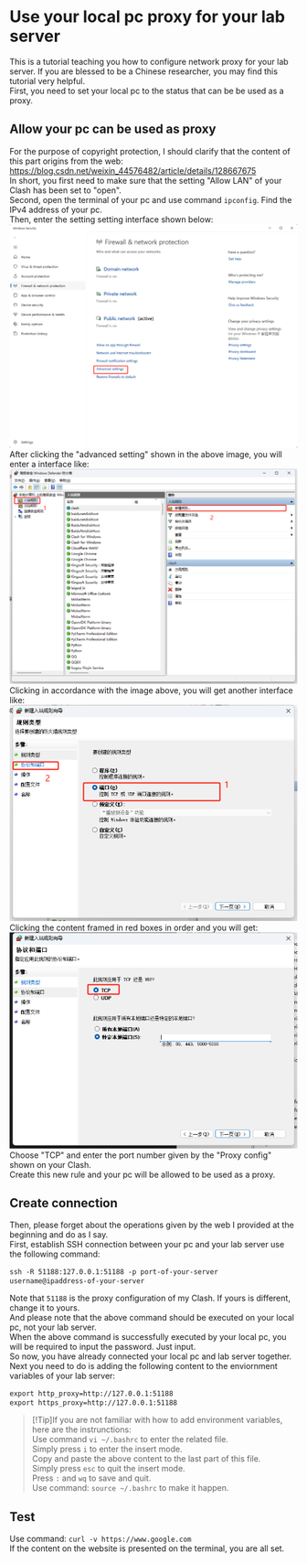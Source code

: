 # Use your local pc proxy for your lab server
This is a tutorial teaching you how to configure network proxy for your lab server. If you are blessed to be a Chinese researcher, you may find this tutorial very helpful. \
First, you need to set your local pc to the status that can be be used as a proxy.
## Allow your pc can be used as proxy
For the purpose of copyright protection, I should clarify that the content of this part origins from the web: https://blog.csdn.net/weixin_44576482/article/details/128667675
\
In short, you first need to make sure that the setting "Allow LAN" of your Clash has been set to "open". \
Second, open the terminal of your pc and use command `ipconfig`. Find the IPv4 address of your pc. \
Then, enter the setting setting interface shown below:\
![image](https://github.com/Blanca-s/Chinevenient-Lab-Server/blob/main/imgs/1.png)\
After clicking the "advanced setting" shown in the above image, you will enter a interface like:\
![image](https://github.com/Blanca-s/Chinevenient-Lab-Server/blob/main/imgs/2.png)\
Clicking in accordance with the image above, you will get another interface like:\
![image](https://github.com/Blanca-s/Chinevenient-Lab-Server/blob/main/imgs/3.png)\
Clicking the content framed in red boxes in order and you will get:\
![image](https://github.com/Blanca-s/Chinevenient-Lab-Server/blob/main/imgs/4.png)\
Choose "TCP" and enter the port number given by the "Proxy config" shown on your Clash. \
Create this new rule and your pc will be allowed to be used as a proxy. 
## Create connection
Then, please forget about the operations given by the web I provided at the beginning and do as I say.\
First, establish SSH connection between your pc and your lab server use the following command:
```
ssh -R 51188:127.0.0.1:51188 -p port-of-your-server username@ipaddress-of-your-server
```
Note that `51188` is the proxy configuration of my Clash. If yours is different, change it to yours. \
And please note that the above command should be executed on your local pc, not your lab server.\
When the above command is successfully executed by your local pc, you will be required to input the password. Just input.\
So now, you have already connected your local pc and lab server together. Next you need to do is adding the following content to the enviornment variables of your lab server:
```
export http_proxy=http://127.0.0.1:51188
export https_proxy=http://127.0.0.1:51188
```
> [!Tip]If you are not familiar with how to add environment variables, here are the instrunctions:\
> Use command `vi ~/.bashrc` to enter the related file. \
> Simply press `i` to enter the insert mode.\
> Copy and paste the above content to the last part of this file.\
> Simply press `esc` to quit the insert mode.\
> Press `:` and `wq` to save and quit.\
> Use command: `source ~/.bashrc` to make it happen. 

## Test
Use command: `curl -v https://www.google.com`\
If the content on the website is presented on the terminal, you are all set.